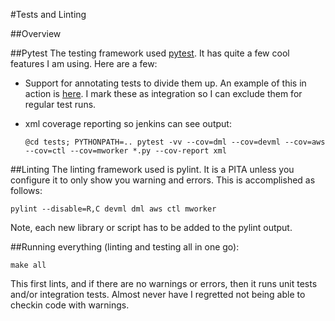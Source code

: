 #Tests and Linting

##Overview

##Pytest
The testing framework used [pytest](http://docs.pytest.org/en/latest/).  It has quite a few cool features I am using.  Here are a few:

* Support for annotating tests to divide them up.  An example of this in action is [here](https://github.com/noahgift/meta_machine_intelligence/blob/master/tests/test_dynamo.py).  I mark these as integration so I can exclude them for regular test runs.

* xml coverage reporting so jenkins can see output:
  
    `@cd tests; PYTHONPATH=.. pytest -vv --cov=dml --cov=devml --cov=aws --cov=ctl --cov=mworker *.py --cov-report xml`

##Linting
The linting framework used is pylint.  It is a PITA unless you configure it to only show you warning and errors.  This is accomplished as follows:

    pylint --disable=R,C devml dml aws ctl mworker

Note, each new library or script has to be added to the pylint output.

##Running everything (linting and testing all in one go):
    
    make all

This first lints, and if there are no warnings or errors, then it runs unit tests and/or integration tests.  Almost never have I regretted not being able to checkin code with warnings.
